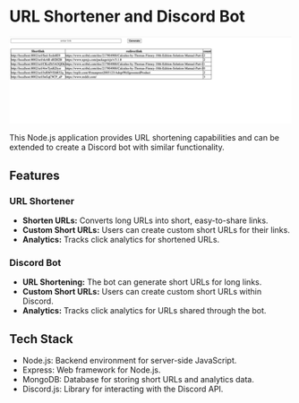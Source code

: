 # URL Shortener and Discord Bot

![Home Page](home.png)

This Node.js application provides URL shortening capabilities and can be extended to create a Discord bot with similar functionality.

## Features

### URL Shortener
- **Shorten URLs:** Converts long URLs into short, easy-to-share links.
- **Custom Short URLs:** Users can create custom short URLs for their links.
- **Analytics:** Tracks click analytics for shortened URLs.

### Discord Bot
- **URL Shortening:** The bot can generate short URLs for long links.
- **Custom Short URLs:** Users can create custom short URLs within Discord.
- **Analytics:** Tracks click analytics for URLs shared through the bot.

## Tech Stack

- Node.js: Backend environment for server-side JavaScript.
- Express: Web framework for Node.js.
- MongoDB: Database for storing short URLs and analytics data.
- Discord.js: Library for interacting with the Discord API.

